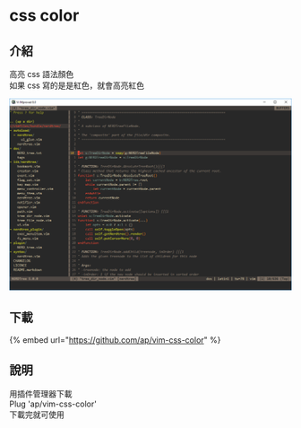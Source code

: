 # css color

## 介紹

高亮 css 語法顏色  
如果 css 寫的是是紅色，就會高亮紅色

![](../../../.gitbook/assets/screenshot.png)

## 下載

{% embed url="https://github.com/ap/vim-css-color" %}

## 說明

用插件管理器下載  
Plug 'ap/vim-css-color'  
下載完就可使用

